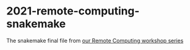 # 2021-remote-computing-snakemake

The snakemake final file from [our Remote Computing workshop series](https://ngs-docs.github.io/2021-august-remote-computing/automating-your-analyses-with-the-snakemake-workflow-system.html)
